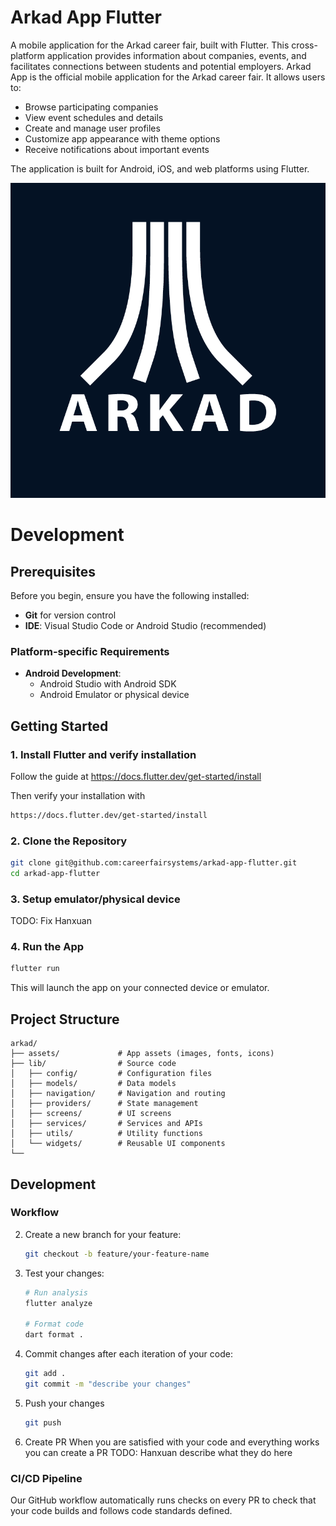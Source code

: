 # Arkad App Flutter

A mobile application for the Arkad career fair, built with Flutter. This cross-platform application provides information about companies, events, and facilitates connections between students and potential employers.
Arkad App is the official mobile application for the Arkad career fair. It allows users to:

- Browse participating companies
- View event schedules and details
- Create and manage user profiles
- Customize app appearance with theme options
- Receive notifications about important events

The application is built for Android, iOS, and web platforms using Flutter.

![Arkad Logo](arkad/assets/icons/arkad_logo_inverted.png)

# Development

## Prerequisites

Before you begin, ensure you have the following installed:
- **Git** for version control
- **IDE**: Visual Studio Code or Android Studio (recommended)

### Platform-specific Requirements
- **Android Development**:
  - Android Studio with Android SDK
  - Android Emulator or physical device

## Getting Started

### 1. Install Flutter and verify installation
Follow the guide at https://docs.flutter.dev/get-started/install

Then verify your installation with
```bash
https://docs.flutter.dev/get-started/install
```
### 2. Clone the Repository

```bash
git clone git@github.com:careerfairsystems/arkad-app-flutter.git
cd arkad-app-flutter
```
### 3. Setup emulator/physical device
TODO: Fix Hanxuan

### 4. Run the App

```bash
flutter run
```

This will launch the app on your connected device or emulator.

## Project Structure

```
arkad/
├── assets/             # App assets (images, fonts, icons)
├── lib/                # Source code
│   ├── config/         # Configuration files
│   ├── models/         # Data models
│   ├── navigation/     # Navigation and routing
│   ├── providers/      # State management
│   ├── screens/        # UI screens
│   ├── services/       # Services and APIs
│   ├── utils/          # Utility functions
│   └── widgets/        # Reusable UI components
└──
```

## Development

### Workflow

2. Create a new branch for your feature:

   ```bash
   git checkout -b feature/your-feature-name
   ```


3. Test your changes:

   ```bash
   # Run analysis
   flutter analyze

   # Format code
   dart format .

   ```

4. Commit changes after each iteration of your code:

   ```bash
   git add .
   git commit -m "describe your changes"
   ```

5. Push your changes
   ```bash
   git push
   ```
6. Create PR
When you are satisfied with your code and everything works you can create a PR
TODO: Hanxuan describe what they do here


### CI/CD Pipeline

Our GitHub workflow automatically runs checks on every PR to check that your code builds and follows code standards defined.
